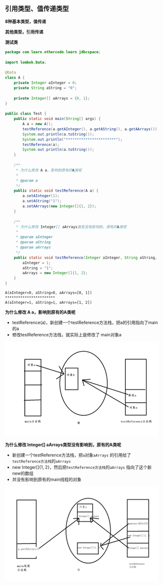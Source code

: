 ## 引用类型、值传递类型

**8种基本类型，值传递**

**其他类型，引用传递**

**测试类**

```java
package com.learn.othercode.learn.jdbcspace;

import lombok.Data;

@Data
class A {
    private Integer aInteger = 0;
    private String aString = "0";

    private Integer[] aArrays = {0, 1};
}

public class Test {
    public static void main(String[] args) {
        A a = new A();
        testReference(a.getAInteger(), a.getAString(), a.getAArrays());
        System.out.println(a.toString());
        System.out.println("***********************");
        testReference(a);
        System.out.println(a.toString());
    }

    /**
     * 为什么修改 A a，影响到原有的A类呢
     *
     * @param a
     */
    public static void testReference(A a) {
        a.setAInteger(1);
        a.setAString("1");
        a.setAArrays(new Integer[]{1, 2});
    }

    /**
     * 为什么修改 Integer[] aArrays类型没有影响到，原有的A类呢
     *
     * @param aInteger
     * @param aString
     * @param aArrays
     */
    public static void testReference(Integer aInteger, String aString, Integer[] aArrays)     {
        aInteger = 1;
        aString = "1";
        aArrays = new Integer[]{1, 2};
    }
}

```

```
A(aInteger=0, aString=0, aArrays=[0, 1])
***********************
A(aInteger=1, aString=1, aArrays=[1, 2])
```

**为什么修改 A a，影响到原有的A类呢**

- testReference(a)，新创建一个testReference方法栈，把a的引用指向了main的a
- 修改testReference方法栈，就实际上是修改了 main对象a

![](image/2020-5-31/引用传递1.png)

**为什么修改 Integer[] aArrays类型没有影响到，原有的A类呢**

- 新创建一个testReference方法栈，把`a`对象`aArrays` 的引用给了`testReference方法栈`的`aArrays` 
- new Integer[]{1, 2}，然后把`testReference方法栈`的`aArrays` 指向了这个新new的数组
- 并没有影响到原有的main线程的对象

![](image/2020-5-31/引用传递2.png)
